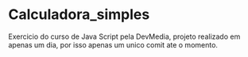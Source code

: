 # Calculadora_simples
 Exercicio do curso de Java Script pela DevMedia, projeto realizado em apenas um dia, por isso apenas um unico comit ate o momento.
